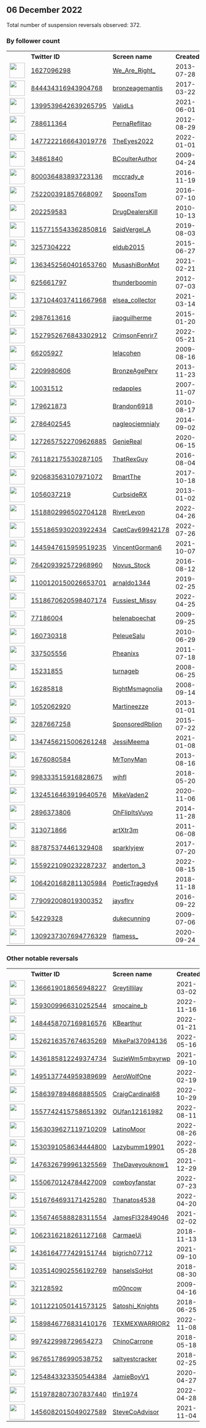 
## 06 December 2022
Total number of suspension reversals observed: 372.

### By follower count
<table><tr><th></th><th align="left">Twitter ID</th><th align="left">Screen name</th>
<th align="left">Created</th><th align="left">Status</th><th align="left">Suspended</th><th align="left">Followers</th>
<tr><td><a href="https://pbs.twimg.com/profile_images/1390404872164417538/1ZJefQdw_normal.jpg"><img src="https://pbs.twimg.com/profile_images/1390404872164417538/1ZJefQdw_normal.jpg" width="40px" height="40px" align="center"/></a></td><td><a href="https://twitter.com/intent/user?user_id=1627096298">1627096298</a></td><td><a href="https://twitter.com/We_Are_Right_">We_Are_Right_</a></td><td>2013-07-28</td><td align="center"></td><td>2022-10-29</td><td>144260</td></tr>
<tr><td><a href="https://pbs.twimg.com/profile_images/844437301459607552/aucDes-4_normal.jpg"><img src="https://pbs.twimg.com/profile_images/844437301459607552/aucDes-4_normal.jpg" width="40px" height="40px" align="center"/></a></td><td><a href="https://twitter.com/intent/user?user_id=844434316943904768">844434316943904768</a></td><td><a href="https://twitter.com/bronzeagemantis">bronzeagemantis</a></td><td>2017-03-22</td><td align="center"></td><td></td><td>105953</td></tr>
<tr><td><a href="https://pbs.twimg.com/profile_images/1610460398993477632/L_C5Tx-n_normal.png"><img src="https://pbs.twimg.com/profile_images/1610460398993477632/L_C5Tx-n_normal.png" width="40px" height="40px" align="center"/></a></td><td><a href="https://twitter.com/intent/user?user_id=1399539642639265795">1399539642639265795</a></td><td><a href="https://twitter.com/ValidLs">ValidLs</a></td><td>2021-06-01</td><td align="center"></td><td>2022-12-02</td><td>63899</td></tr>
<tr><td><a href="https://pbs.twimg.com/profile_images/1296931395592433665/aInpQmoi_normal.jpg"><img src="https://pbs.twimg.com/profile_images/1296931395592433665/aInpQmoi_normal.jpg" width="40px" height="40px" align="center"/></a></td><td><a href="https://twitter.com/intent/user?user_id=788611364">788611364</a></td><td><a href="https://twitter.com/PernaReflitao">PernaReflitao</a></td><td>2012-08-29</td><td align="center"></td><td>2022-06-13</td><td>26586</td></tr>
<tr><td><a href="https://pbs.twimg.com/profile_images/1531522173533290498/Eh0SmevO_normal.jpg"><img src="https://pbs.twimg.com/profile_images/1531522173533290498/Eh0SmevO_normal.jpg" width="40px" height="40px" align="center"/></a></td><td><a href="https://twitter.com/intent/user?user_id=1477222166643019776">1477222166643019776</a></td><td><a href="https://twitter.com/TheEyes2022">TheEyes2022</a></td><td>2022-01-01</td><td align="center"></td><td>2022-09-24</td><td>23983</td></tr>
<tr><td><a href="https://pbs.twimg.com/profile_images/1609238420278190081/2cnelpGG_normal.jpg"><img src="https://pbs.twimg.com/profile_images/1609238420278190081/2cnelpGG_normal.jpg" width="40px" height="40px" align="center"/></a></td><td><a href="https://twitter.com/intent/user?user_id=34861840">34861840</a></td><td><a href="https://twitter.com/BCoulterAuthor">BCoulterAuthor</a></td><td>2009-04-24</td><td align="center"></td><td>2022-09-23</td><td>20059</td></tr>
<tr><td><a href="https://pbs.twimg.com/profile_images/803324945447133184/ZhaGaSrh_normal.jpg"><img src="https://pbs.twimg.com/profile_images/803324945447133184/ZhaGaSrh_normal.jpg" width="40px" height="40px" align="center"/></a></td><td><a href="https://twitter.com/intent/user?user_id=800036483893723136">800036483893723136</a></td><td><a href="https://twitter.com/mccrady_e">mccrady_e</a></td><td>2016-11-19</td><td align="center"></td><td>2022-10-29</td><td>16991</td></tr>
<tr><td><a href="https://pbs.twimg.com/profile_images/1246508639352954885/0t1MTLAi_normal.jpg"><img src="https://pbs.twimg.com/profile_images/1246508639352954885/0t1MTLAi_normal.jpg" width="40px" height="40px" align="center"/></a></td><td><a href="https://twitter.com/intent/user?user_id=752200391857668097">752200391857668097</a></td><td><a href="https://twitter.com/SpoonsTom">SpoonsTom</a></td><td>2016-07-10</td><td align="center"></td><td>2022-04-24</td><td>15635</td></tr>
<tr><td><a href="https://pbs.twimg.com/profile_images/1186792457540907008/P-pqPLNH_normal.jpg"><img src="https://pbs.twimg.com/profile_images/1186792457540907008/P-pqPLNH_normal.jpg" width="40px" height="40px" align="center"/></a></td><td><a href="https://twitter.com/intent/user?user_id=202259583">202259583</a></td><td><a href="https://twitter.com/DrugDealersKill">DrugDealersKill</a></td><td>2010-10-13</td><td align="center"></td><td></td><td>15316</td></tr>
<tr><td><a href="https://pbs.twimg.com/profile_images/1656711179144773643/p6d50XUS_normal.jpg"><img src="https://pbs.twimg.com/profile_images/1656711179144773643/p6d50XUS_normal.jpg" width="40px" height="40px" align="center"/></a></td><td><a href="https://twitter.com/intent/user?user_id=1157715543362850816">1157715543362850816</a></td><td><a href="https://twitter.com/SaidVergel_A">SaidVergel_A</a></td><td>2019-08-03</td><td align="center"></td><td>2022-04-24</td><td>14288</td></tr>
<tr><td><a href="https://pbs.twimg.com/profile_images/1498482311993585665/9TnbbseN_normal.jpg"><img src="https://pbs.twimg.com/profile_images/1498482311993585665/9TnbbseN_normal.jpg" width="40px" height="40px" align="center"/></a></td><td><a href="https://twitter.com/intent/user?user_id=3257304222">3257304222</a></td><td><a href="https://twitter.com/eldub2015">eldub2015</a></td><td>2015-06-27</td><td align="center"></td><td>2022-10-29</td><td>12970</td></tr>
<tr><td><a href="https://pbs.twimg.com/profile_images/1365438697429172237/B5_y0eTI_normal.jpg"><img src="https://pbs.twimg.com/profile_images/1365438697429172237/B5_y0eTI_normal.jpg" width="40px" height="40px" align="center"/></a></td><td><a href="https://twitter.com/intent/user?user_id=1363452560401653760">1363452560401653760</a></td><td><a href="https://twitter.com/MusashiBonMot">MusashiBonMot</a></td><td>2021-02-21</td><td align="center"></td><td>2022-12-04</td><td>11862</td></tr>
<tr><td><a href="https://pbs.twimg.com/profile_images/2443297750/qUId3OE6_normal"><img src="https://pbs.twimg.com/profile_images/2443297750/qUId3OE6_normal" width="40px" height="40px" align="center"/></a></td><td><a href="https://twitter.com/intent/user?user_id=625661797">625661797</a></td><td><a href="https://twitter.com/thunderboomin">thunderboomin</a></td><td>2012-07-03</td><td align="center"></td><td>2022-11-08</td><td>11330</td></tr>
<tr><td><a href="https://pbs.twimg.com/profile_images/1550567152800890881/Q0y5GHeb_normal.jpg"><img src="https://pbs.twimg.com/profile_images/1550567152800890881/Q0y5GHeb_normal.jpg" width="40px" height="40px" align="center"/></a></td><td><a href="https://twitter.com/intent/user?user_id=1371044037411667968">1371044037411667968</a></td><td><a href="https://twitter.com/elsea_collector">elsea_collector</a></td><td>2021-03-14</td><td align="center">👋</td><td>2022-11-08</td><td>9122</td></tr>
<tr><td><a href="https://pbs.twimg.com/profile_images/1640491339941920769/LBNMkJCG_normal.jpg"><img src="https://pbs.twimg.com/profile_images/1640491339941920769/LBNMkJCG_normal.jpg" width="40px" height="40px" align="center"/></a></td><td><a href="https://twitter.com/intent/user?user_id=2987613616">2987613616</a></td><td><a href="https://twitter.com/jiaoguilherme">jiaoguilherme</a></td><td>2015-01-20</td><td align="center"></td><td></td><td>8989</td></tr>
<tr><td><a href="https://pbs.twimg.com/profile_images/1527953053298864130/n9nzB42u_normal.jpg"><img src="https://pbs.twimg.com/profile_images/1527953053298864130/n9nzB42u_normal.jpg" width="40px" height="40px" align="center"/></a></td><td><a href="https://twitter.com/intent/user?user_id=1527952676843302912">1527952676843302912</a></td><td><a href="https://twitter.com/CrimsonFenrir7">CrimsonFenrir7</a></td><td>2022-05-21</td><td align="center"></td><td>2022-10-30</td><td>8538</td></tr>
<tr><td><a href="https://pbs.twimg.com/profile_images/1653889121939595265/EeGEynbx_normal.jpg"><img src="https://pbs.twimg.com/profile_images/1653889121939595265/EeGEynbx_normal.jpg" width="40px" height="40px" align="center"/></a></td><td><a href="https://twitter.com/intent/user?user_id=66205927">66205927</a></td><td><a href="https://twitter.com/lelacohen">lelacohen</a></td><td>2009-08-16</td><td align="center">🔒</td><td>2022-09-10</td><td>8264</td></tr>
<tr><td><a href="https://pbs.twimg.com/profile_images/648615546699689984/cohHJsGX_normal.jpg"><img src="https://pbs.twimg.com/profile_images/648615546699689984/cohHJsGX_normal.jpg" width="40px" height="40px" align="center"/></a></td><td><a href="https://twitter.com/intent/user?user_id=2209980606">2209980606</a></td><td><a href="https://twitter.com/BronzeAgePerv">BronzeAgePerv</a></td><td>2013-11-23</td><td align="center"></td><td></td><td>7222</td></tr>
<tr><td><a href="https://pbs.twimg.com/profile_images/1068309644362358785/CenvPQYJ_normal.jpg"><img src="https://pbs.twimg.com/profile_images/1068309644362358785/CenvPQYJ_normal.jpg" width="40px" height="40px" align="center"/></a></td><td><a href="https://twitter.com/intent/user?user_id=10031512">10031512</a></td><td><a href="https://twitter.com/redapples">redapples</a></td><td>2007-11-07</td><td align="center"></td><td></td><td>6235</td></tr>
<tr><td><a href="https://pbs.twimg.com/profile_images/1658291804645588995/XUHXiZx0_normal.jpg"><img src="https://pbs.twimg.com/profile_images/1658291804645588995/XUHXiZx0_normal.jpg" width="40px" height="40px" align="center"/></a></td><td><a href="https://twitter.com/intent/user?user_id=179621873">179621873</a></td><td><a href="https://twitter.com/Brandon6918">Brandon6918</a></td><td>2010-08-17</td><td align="center"></td><td>2022-11-22</td><td>5896</td></tr>
<tr><td><a href="https://pbs.twimg.com/profile_images/1425526913616027659/06ZsqUhI_normal.jpg"><img src="https://pbs.twimg.com/profile_images/1425526913616027659/06ZsqUhI_normal.jpg" width="40px" height="40px" align="center"/></a></td><td><a href="https://twitter.com/intent/user?user_id=2786402545">2786402545</a></td><td><a href="https://twitter.com/nagleociemnialy">nagleociemnialy</a></td><td>2014-09-02</td><td align="center">🔒</td><td>2022-11-09</td><td>5746</td></tr>
<tr><td><a href="https://pbs.twimg.com/profile_images/1272658049463988229/XPrgaEkY_normal.jpg"><img src="https://pbs.twimg.com/profile_images/1272658049463988229/XPrgaEkY_normal.jpg" width="40px" height="40px" align="center"/></a></td><td><a href="https://twitter.com/intent/user?user_id=1272657522709626885">1272657522709626885</a></td><td><a href="https://twitter.com/GenieReal">GenieReal</a></td><td>2020-06-15</td><td align="center"></td><td>2022-10-29</td><td>5291</td></tr>
<tr><td><a href="https://pbs.twimg.com/profile_images/1324485287096000514/wfiNYSh9_normal.jpg"><img src="https://pbs.twimg.com/profile_images/1324485287096000514/wfiNYSh9_normal.jpg" width="40px" height="40px" align="center"/></a></td><td><a href="https://twitter.com/intent/user?user_id=761182175530287105">761182175530287105</a></td><td><a href="https://twitter.com/ThatRexGuy">ThatRexGuy</a></td><td>2016-08-04</td><td align="center"></td><td></td><td>5019</td></tr>
<tr><td><a href="https://pbs.twimg.com/profile_images/943867743668981761/mRche-PC_normal.jpg"><img src="https://pbs.twimg.com/profile_images/943867743668981761/mRche-PC_normal.jpg" width="40px" height="40px" align="center"/></a></td><td><a href="https://twitter.com/intent/user?user_id=920683563107971072">920683563107971072</a></td><td><a href="https://twitter.com/BmartThe">BmartThe</a></td><td>2017-10-18</td><td align="center"></td><td></td><td>4847</td></tr>
<tr><td><a href="https://pbs.twimg.com/profile_images/1360212213156438016/sKG51F1l_normal.jpg"><img src="https://pbs.twimg.com/profile_images/1360212213156438016/sKG51F1l_normal.jpg" width="40px" height="40px" align="center"/></a></td><td><a href="https://twitter.com/intent/user?user_id=1056037219">1056037219</a></td><td><a href="https://twitter.com/CurbsideRX">CurbsideRX</a></td><td>2013-01-02</td><td align="center"></td><td>2022-05-08</td><td>4832</td></tr>
<tr><td><a href="https://pbs.twimg.com/profile_images/1518806507688808450/k8D9oW_q_normal.jpg"><img src="https://pbs.twimg.com/profile_images/1518806507688808450/k8D9oW_q_normal.jpg" width="40px" height="40px" align="center"/></a></td><td><a href="https://twitter.com/intent/user?user_id=1518802996502704128">1518802996502704128</a></td><td><a href="https://twitter.com/RiverLevon">RiverLevon</a></td><td>2022-04-26</td><td align="center"></td><td>2022-12-04</td><td>4752</td></tr>
<tr><td><a href="https://pbs.twimg.com/profile_images/1553361553545744384/7xCbtnwx_normal.jpg"><img src="https://pbs.twimg.com/profile_images/1553361553545744384/7xCbtnwx_normal.jpg" width="40px" height="40px" align="center"/></a></td><td><a href="https://twitter.com/intent/user?user_id=1551865930203922434">1551865930203922434</a></td><td><a href="https://twitter.com/CaptCav69942178">CaptCav69942178</a></td><td>2022-07-26</td><td align="center">🚫</td><td>2022-12-03</td><td>4642</td></tr>
<tr><td><a href="https://pbs.twimg.com/profile_images/1460015554622889989/zeEJQE-Q_normal.jpg"><img src="https://pbs.twimg.com/profile_images/1460015554622889989/zeEJQE-Q_normal.jpg" width="40px" height="40px" align="center"/></a></td><td><a href="https://twitter.com/intent/user?user_id=1445947615959519235">1445947615959519235</a></td><td><a href="https://twitter.com/VincentGorman6">VincentGorman6</a></td><td>2021-10-07</td><td align="center"></td><td>2022-04-17</td><td>4590</td></tr>
<tr><td><a href="https://pbs.twimg.com/profile_images/1567182287216812040/JpBhdLe1_normal.jpg"><img src="https://pbs.twimg.com/profile_images/1567182287216812040/JpBhdLe1_normal.jpg" width="40px" height="40px" align="center"/></a></td><td><a href="https://twitter.com/intent/user?user_id=764209392572968960">764209392572968960</a></td><td><a href="https://twitter.com/Novus_Stock">Novus_Stock</a></td><td>2016-08-12</td><td align="center"></td><td>2022-10-22</td><td>4407</td></tr>
<tr><td><a href="https://pbs.twimg.com/profile_images/1626020506573873153/tg-Zw1mD_normal.jpg"><img src="https://pbs.twimg.com/profile_images/1626020506573873153/tg-Zw1mD_normal.jpg" width="40px" height="40px" align="center"/></a></td><td><a href="https://twitter.com/intent/user?user_id=1100120150026653701">1100120150026653701</a></td><td><a href="https://twitter.com/arnaldo1344">arnaldo1344</a></td><td>2019-02-25</td><td align="center"></td><td>2022-11-10</td><td>4131</td></tr>
<tr><td><a href="https://pbs.twimg.com/profile_images/1652632346028376064/5lR7K_fz_normal.jpg"><img src="https://pbs.twimg.com/profile_images/1652632346028376064/5lR7K_fz_normal.jpg" width="40px" height="40px" align="center"/></a></td><td><a href="https://twitter.com/intent/user?user_id=1518670620598407174">1518670620598407174</a></td><td><a href="https://twitter.com/Fussiest_Missy">Fussiest_Missy</a></td><td>2022-04-25</td><td align="center"></td><td>2022-12-05</td><td>4039</td></tr>
<tr><td><a href="https://pbs.twimg.com/profile_images/435246566/IMG00643_normal.jpg"><img src="https://pbs.twimg.com/profile_images/435246566/IMG00643_normal.jpg" width="40px" height="40px" align="center"/></a></td><td><a href="https://twitter.com/intent/user?user_id=77186004">77186004</a></td><td><a href="https://twitter.com/helenaboechat">helenaboechat</a></td><td>2009-09-25</td><td align="center"></td><td>2022-09-09</td><td>3940</td></tr>
<tr><td><a href="https://pbs.twimg.com/profile_images/1640567070432559105/ZSMwnzjr_normal.jpg"><img src="https://pbs.twimg.com/profile_images/1640567070432559105/ZSMwnzjr_normal.jpg" width="40px" height="40px" align="center"/></a></td><td><a href="https://twitter.com/intent/user?user_id=160730318">160730318</a></td><td><a href="https://twitter.com/PeleueSalu">PeleueSalu</a></td><td>2010-06-29</td><td align="center"></td><td></td><td>3881</td></tr>
<tr><td><a href="https://pbs.twimg.com/profile_images/1272402474381410306/OT5aSRmP_normal.jpg"><img src="https://pbs.twimg.com/profile_images/1272402474381410306/OT5aSRmP_normal.jpg" width="40px" height="40px" align="center"/></a></td><td><a href="https://twitter.com/intent/user?user_id=337505556">337505556</a></td><td><a href="https://twitter.com/Pheanixs">Pheanixs</a></td><td>2011-07-18</td><td align="center"></td><td>2022-08-29</td><td>3795</td></tr>
<tr><td><a href="https://pbs.twimg.com/profile_images/1222355139429838848/ruOcmlzJ_normal.jpg"><img src="https://pbs.twimg.com/profile_images/1222355139429838848/ruOcmlzJ_normal.jpg" width="40px" height="40px" align="center"/></a></td><td><a href="https://twitter.com/intent/user?user_id=15231855">15231855</a></td><td><a href="https://twitter.com/turnageb">turnageb</a></td><td>2008-06-25</td><td align="center"></td><td></td><td>3721</td></tr>
<tr><td><a href="https://pbs.twimg.com/profile_images/1643963243801575424/iC1SLEvB_normal.jpg"><img src="https://pbs.twimg.com/profile_images/1643963243801575424/iC1SLEvB_normal.jpg" width="40px" height="40px" align="center"/></a></td><td><a href="https://twitter.com/intent/user?user_id=16285818">16285818</a></td><td><a href="https://twitter.com/RightMsmagnolia">RightMsmagnolia</a></td><td>2008-09-14</td><td align="center"></td><td></td><td>3625</td></tr>
<tr><td><a href="https://pbs.twimg.com/profile_images/1456554566258995202/uq7RftBB_normal.jpg"><img src="https://pbs.twimg.com/profile_images/1456554566258995202/uq7RftBB_normal.jpg" width="40px" height="40px" align="center"/></a></td><td><a href="https://twitter.com/intent/user?user_id=1052062920">1052062920</a></td><td><a href="https://twitter.com/Martineezze">Martineezze</a></td><td>2013-01-01</td><td align="center"></td><td>2022-05-28</td><td>3611</td></tr>
<tr><td><a href="https://pbs.twimg.com/profile_images/1610734558223405056/si3641Zc_normal.jpg"><img src="https://pbs.twimg.com/profile_images/1610734558223405056/si3641Zc_normal.jpg" width="40px" height="40px" align="center"/></a></td><td><a href="https://twitter.com/intent/user?user_id=3287667258">3287667258</a></td><td><a href="https://twitter.com/SponsoredRblion">SponsoredRblion</a></td><td>2015-07-22</td><td align="center"></td><td></td><td>2989</td></tr>
<tr><td><a href="https://pbs.twimg.com/profile_images/1523066235692408832/a-G6DRQI_normal.jpg"><img src="https://pbs.twimg.com/profile_images/1523066235692408832/a-G6DRQI_normal.jpg" width="40px" height="40px" align="center"/></a></td><td><a href="https://twitter.com/intent/user?user_id=1347456215006261248">1347456215006261248</a></td><td><a href="https://twitter.com/JessiMeema">JessiMeema</a></td><td>2021-01-08</td><td align="center"></td><td>2022-10-20</td><td>2988</td></tr>
<tr><td><a href="https://pbs.twimg.com/profile_images/1176641369877692417/Pgem5o79_normal.jpg"><img src="https://pbs.twimg.com/profile_images/1176641369877692417/Pgem5o79_normal.jpg" width="40px" height="40px" align="center"/></a></td><td><a href="https://twitter.com/intent/user?user_id=1676080584">1676080584</a></td><td><a href="https://twitter.com/MrTonyMan">MrTonyMan</a></td><td>2013-08-16</td><td align="center"></td><td></td><td>2907</td></tr>
<tr><td><a href="https://pbs.twimg.com/profile_images/1369950085644181505/ZsDkyLYR_normal.jpg"><img src="https://pbs.twimg.com/profile_images/1369950085644181505/ZsDkyLYR_normal.jpg" width="40px" height="40px" align="center"/></a></td><td><a href="https://twitter.com/intent/user?user_id=998333515916828675">998333515916828675</a></td><td><a href="https://twitter.com/wjhfl">wjhfl</a></td><td>2018-05-20</td><td align="center"></td><td>2022-10-29</td><td>2896</td></tr>
<tr><td><a href="https://pbs.twimg.com/profile_images/1591893323488403459/Lr09Cp_6_normal.jpg"><img src="https://pbs.twimg.com/profile_images/1591893323488403459/Lr09Cp_6_normal.jpg" width="40px" height="40px" align="center"/></a></td><td><a href="https://twitter.com/intent/user?user_id=1324516463919640576">1324516463919640576</a></td><td><a href="https://twitter.com/MikeVaden2">MikeVaden2</a></td><td>2020-11-06</td><td align="center"></td><td>2022-12-05</td><td>2852</td></tr>
<tr><td><a href="https://pbs.twimg.com/profile_images/1639528560997068800/5CraYJwn_normal.jpg"><img src="https://pbs.twimg.com/profile_images/1639528560997068800/5CraYJwn_normal.jpg" width="40px" height="40px" align="center"/></a></td><td><a href="https://twitter.com/intent/user?user_id=2896373806">2896373806</a></td><td><a href="https://twitter.com/OhFlipItsVuyo">OhFlipItsVuyo</a></td><td>2014-11-28</td><td align="center">🔒</td><td></td><td>2834</td></tr>
<tr><td><a href="https://pbs.twimg.com/profile_images/1262907221962362881/F_GOTcRn_normal.jpg"><img src="https://pbs.twimg.com/profile_images/1262907221962362881/F_GOTcRn_normal.jpg" width="40px" height="40px" align="center"/></a></td><td><a href="https://twitter.com/intent/user?user_id=313071866">313071866</a></td><td><a href="https://twitter.com/artXtr3m">artXtr3m</a></td><td>2011-06-08</td><td align="center"></td><td>2022-05-11</td><td>2807</td></tr>
<tr><td><a href="https://pbs.twimg.com/profile_images/1650056870034567168/XaEGmh_D_normal.jpg"><img src="https://pbs.twimg.com/profile_images/1650056870034567168/XaEGmh_D_normal.jpg" width="40px" height="40px" align="center"/></a></td><td><a href="https://twitter.com/intent/user?user_id=887875374461329408">887875374461329408</a></td><td><a href="https://twitter.com/sparklyjew">sparklyjew</a></td><td>2017-07-20</td><td align="center">🔒</td><td></td><td>2752</td></tr>
<tr><td><a href="https://pbs.twimg.com/profile_images/1597193474054438912/gt8ZIluZ_normal.jpg"><img src="https://pbs.twimg.com/profile_images/1597193474054438912/gt8ZIluZ_normal.jpg" width="40px" height="40px" align="center"/></a></td><td><a href="https://twitter.com/intent/user?user_id=1559221090232287237">1559221090232287237</a></td><td><a href="https://twitter.com/anderton_3">anderton_3</a></td><td>2022-08-15</td><td align="center">👋</td><td>2022-12-08</td><td>2728</td></tr>
<tr><td><a href="https://pbs.twimg.com/profile_images/1593268043546771457/JjeNszmd_normal.jpg"><img src="https://pbs.twimg.com/profile_images/1593268043546771457/JjeNszmd_normal.jpg" width="40px" height="40px" align="center"/></a></td><td><a href="https://twitter.com/intent/user?user_id=1064201682811305984">1064201682811305984</a></td><td><a href="https://twitter.com/PoeticTragedy4">PoeticTragedy4</a></td><td>2018-11-18</td><td align="center"></td><td>2022-11-28</td><td>2677</td></tr>
<tr><td><a href="https://pbs.twimg.com/profile_images/1220405128756367367/n4lANJe5_normal.jpg"><img src="https://pbs.twimg.com/profile_images/1220405128756367367/n4lANJe5_normal.jpg" width="40px" height="40px" align="center"/></a></td><td><a href="https://twitter.com/intent/user?user_id=779092008019300352">779092008019300352</a></td><td><a href="https://twitter.com/jaysflrv">jaysflrv</a></td><td>2016-09-22</td><td align="center"></td><td></td><td>2652</td></tr>
<tr><td><a href="https://pbs.twimg.com/profile_images/969455517671112706/t6nLhc7T_normal.jpg"><img src="https://pbs.twimg.com/profile_images/969455517671112706/t6nLhc7T_normal.jpg" width="40px" height="40px" align="center"/></a></td><td><a href="https://twitter.com/intent/user?user_id=54229328">54229328</a></td><td><a href="https://twitter.com/dukecunning">dukecunning</a></td><td>2009-07-06</td><td align="center"></td><td></td><td>2593</td></tr>
<tr><td><a href="https://pbs.twimg.com/profile_images/1342198696969121798/VlnYhp2b_normal.jpg"><img src="https://pbs.twimg.com/profile_images/1342198696969121798/VlnYhp2b_normal.jpg" width="40px" height="40px" align="center"/></a></td><td><a href="https://twitter.com/intent/user?user_id=1309237307694776329">1309237307694776329</a></td><td><a href="https://twitter.com/fIamess_">fIamess_</a></td><td>2020-09-24</td><td align="center"></td><td></td><td>2567</td></tr>
</table>

### Other notable reversals
<table><tr><th></th><th align="left">Twitter ID</th><th align="left">Screen name</th>
<th align="left">Created</th><th align="left">Status</th><th align="left">Suspended</th><th align="left">Followers</th>
<tr><td><a href="https://pbs.twimg.com/profile_images/1579038832888090624/7BCrDvwo_normal.jpg"><img src="https://pbs.twimg.com/profile_images/1579038832888090624/7BCrDvwo_normal.jpg" width="40px" height="40px" align="center"/></a></td><td><a href="https://twitter.com/intent/user?user_id=1366619018656948227">1366619018656948227</a></td><td><a href="https://twitter.com/Greytillilay">Greytillilay</a></td><td>2021-03-02</td><td align="center"></td><td>2022-11-07</td><td>818</td></tr>
<tr><td><a href="https://pbs.twimg.com/profile_images/1638674886381166593/ngNUXfF6_normal.jpg"><img src="https://pbs.twimg.com/profile_images/1638674886381166593/ngNUXfF6_normal.jpg" width="40px" height="40px" align="center"/></a></td><td><a href="https://twitter.com/intent/user?user_id=1593009966310252544">1593009966310252544</a></td><td><a href="https://twitter.com/smocaine_b">smocaine_b</a></td><td>2022-11-16</td><td align="center"></td><td>2022-11-30</td><td>1075</td></tr>
<tr><td><a href="https://pbs.twimg.com/profile_images/1616225297262645249/D6Vz9u1W_normal.jpg"><img src="https://pbs.twimg.com/profile_images/1616225297262645249/D6Vz9u1W_normal.jpg" width="40px" height="40px" align="center"/></a></td><td><a href="https://twitter.com/intent/user?user_id=1484458707169816576">1484458707169816576</a></td><td><a href="https://twitter.com/KBearthur">KBearthur</a></td><td>2022-01-21</td><td align="center"></td><td>2022-11-20</td><td>1137</td></tr>
<tr><td><a href="https://pbs.twimg.com/profile_images/1527035804559855616/SrmyosYD_normal.jpg"><img src="https://pbs.twimg.com/profile_images/1527035804559855616/SrmyosYD_normal.jpg" width="40px" height="40px" align="center"/></a></td><td><a href="https://twitter.com/intent/user?user_id=1526216357674635269">1526216357674635269</a></td><td><a href="https://twitter.com/MikePal37094136">MikePal37094136</a></td><td>2022-05-16</td><td align="center">🚫</td><td>2022-12-03</td><td>2257</td></tr>
<tr><td><a href="https://pbs.twimg.com/profile_images/1618175115317104640/tkh1XG7k_normal.jpg"><img src="https://pbs.twimg.com/profile_images/1618175115317104640/tkh1XG7k_normal.jpg" width="40px" height="40px" align="center"/></a></td><td><a href="https://twitter.com/intent/user?user_id=1436185812249374734">1436185812249374734</a></td><td><a href="https://twitter.com/SuzieWm5mbxyrwp">SuzieWm5mbxyrwp</a></td><td>2021-09-10</td><td align="center"></td><td>2022-12-02</td><td>2051</td></tr>
<tr><td><a href="https://pbs.twimg.com/profile_images/1624058125111160832/jOl-CjCJ_normal.jpg"><img src="https://pbs.twimg.com/profile_images/1624058125111160832/jOl-CjCJ_normal.jpg" width="40px" height="40px" align="center"/></a></td><td><a href="https://twitter.com/intent/user?user_id=1495137744959389699">1495137744959389699</a></td><td><a href="https://twitter.com/AeroWolfOne">AeroWolfOne</a></td><td>2022-02-19</td><td align="center"></td><td>2022-11-28</td><td>241</td></tr>
<tr><td><a href="https://pbs.twimg.com/profile_images/1586402024677064708/-EKFMUFr_normal.jpg"><img src="https://pbs.twimg.com/profile_images/1586402024677064708/-EKFMUFr_normal.jpg" width="40px" height="40px" align="center"/></a></td><td><a href="https://twitter.com/intent/user?user_id=1586397894868885505">1586397894868885505</a></td><td><a href="https://twitter.com/CraigCardinal68">CraigCardinal68</a></td><td>2022-10-29</td><td align="center">🚫</td><td>2022-12-03</td><td>159</td></tr>
<tr><td><a href="https://pbs.twimg.com/profile_images/1645128571180969986/ZGNTG8Tq_normal.jpg"><img src="https://pbs.twimg.com/profile_images/1645128571180969986/ZGNTG8Tq_normal.jpg" width="40px" height="40px" align="center"/></a></td><td><a href="https://twitter.com/intent/user?user_id=1557742415758651392">1557742415758651392</a></td><td><a href="https://twitter.com/OUfan12161982">OUfan12161982</a></td><td>2022-08-11</td><td align="center"></td><td>2022-12-05</td><td>59</td></tr>
<tr><td><a href="https://pbs.twimg.com/profile_images/1640349639441252353/rQYp-5BH_normal.jpg"><img src="https://pbs.twimg.com/profile_images/1640349639441252353/rQYp-5BH_normal.jpg" width="40px" height="40px" align="center"/></a></td><td><a href="https://twitter.com/intent/user?user_id=1563039627119710209">1563039627119710209</a></td><td><a href="https://twitter.com/LatinoMoor">LatinoMoor</a></td><td>2022-08-26</td><td align="center">🚫</td><td>2022-11-24</td><td>199</td></tr>
<tr><td><a href="https://pbs.twimg.com/profile_images/1530391281846870016/21ieqrBP_normal.jpg"><img src="https://pbs.twimg.com/profile_images/1530391281846870016/21ieqrBP_normal.jpg" width="40px" height="40px" align="center"/></a></td><td><a href="https://twitter.com/intent/user?user_id=1530391058634444800">1530391058634444800</a></td><td><a href="https://twitter.com/Lazybumm19901">Lazybumm19901</a></td><td>2022-05-28</td><td align="center">🚫</td><td>2022-10-28</td><td>123</td></tr>
<tr><td><a href="https://pbs.twimg.com/profile_images/1548066592457498632/7mebnKQr_normal.jpg"><img src="https://pbs.twimg.com/profile_images/1548066592457498632/7mebnKQr_normal.jpg" width="40px" height="40px" align="center"/></a></td><td><a href="https://twitter.com/intent/user?user_id=1476326799961325569">1476326799961325569</a></td><td><a href="https://twitter.com/TheDaveyouknow1">TheDaveyouknow1</a></td><td>2021-12-29</td><td align="center"></td><td>2022-11-21</td><td>206</td></tr>
<tr><td><a href="https://pbs.twimg.com/profile_images/1652167134678597633/QtKRg20B_normal.jpg"><img src="https://pbs.twimg.com/profile_images/1652167134678597633/QtKRg20B_normal.jpg" width="40px" height="40px" align="center"/></a></td><td><a href="https://twitter.com/intent/user?user_id=1550670124784427009">1550670124784427009</a></td><td><a href="https://twitter.com/cowboyfanstar">cowboyfanstar</a></td><td>2022-07-23</td><td align="center"></td><td>2022-12-01</td><td>2008</td></tr>
<tr><td><a href="https://pbs.twimg.com/profile_images/1516765528852942849/HO2gMn7r_normal.jpg"><img src="https://pbs.twimg.com/profile_images/1516765528852942849/HO2gMn7r_normal.jpg" width="40px" height="40px" align="center"/></a></td><td><a href="https://twitter.com/intent/user?user_id=1516764693171425280">1516764693171425280</a></td><td><a href="https://twitter.com/Thanatos4538">Thanatos4538</a></td><td>2022-04-20</td><td align="center">🔒🚫</td><td>2022-12-03</td><td>1597</td></tr>
<tr><td><a href="https://abs.twimg.com/sticky/default_profile_images/default_profile_normal.png"><img src="https://abs.twimg.com/sticky/default_profile_images/default_profile_normal.png" width="40px" height="40px" align="center"/></a></td><td><a href="https://twitter.com/intent/user?user_id=1356746588828311554">1356746588828311554</a></td><td><a href="https://twitter.com/JamesFl32849046">JamesFl32849046</a></td><td>2021-02-02</td><td align="center"></td><td>2022-10-29</td><td>890</td></tr>
<tr><td><a href="https://pbs.twimg.com/profile_images/1573984932208295937/hQPw1S_M_normal.jpg"><img src="https://pbs.twimg.com/profile_images/1573984932208295937/hQPw1S_M_normal.jpg" width="40px" height="40px" align="center"/></a></td><td><a href="https://twitter.com/intent/user?user_id=1062316218261127168">1062316218261127168</a></td><td><a href="https://twitter.com/CarmaeUi">CarmaeUi</a></td><td>2018-11-13</td><td align="center"></td><td>2022-12-02</td><td>31</td></tr>
<tr><td><a href="https://abs.twimg.com/sticky/default_profile_images/default_profile_normal.png"><img src="https://abs.twimg.com/sticky/default_profile_images/default_profile_normal.png" width="40px" height="40px" align="center"/></a></td><td><a href="https://twitter.com/intent/user?user_id=1436164777429151744">1436164777429151744</a></td><td><a href="https://twitter.com/bigrich07712">bigrich07712</a></td><td>2021-09-10</td><td align="center"></td><td>2022-12-04</td><td>233</td></tr>
<tr><td><a href="https://pbs.twimg.com/profile_images/1402617579756310529/z1_VIfeH_normal.jpg"><img src="https://pbs.twimg.com/profile_images/1402617579756310529/z1_VIfeH_normal.jpg" width="40px" height="40px" align="center"/></a></td><td><a href="https://twitter.com/intent/user?user_id=1035140902556192769">1035140902556192769</a></td><td><a href="https://twitter.com/hanselsSoHot">hanselsSoHot</a></td><td>2018-08-30</td><td align="center"></td><td>2022-12-02</td><td>2302</td></tr>
<tr><td><a href="https://pbs.twimg.com/profile_images/1032476733981831168/JoYheV4r_normal.jpg"><img src="https://pbs.twimg.com/profile_images/1032476733981831168/JoYheV4r_normal.jpg" width="40px" height="40px" align="center"/></a></td><td><a href="https://twitter.com/intent/user?user_id=32128592">32128592</a></td><td><a href="https://twitter.com/m00ncow">m00ncow</a></td><td>2009-04-16</td><td align="center"></td><td>2022-11-06</td><td>25</td></tr>
<tr><td><a href="https://pbs.twimg.com/profile_images/1607336795037126659/UFNj2kPD_normal.jpg"><img src="https://pbs.twimg.com/profile_images/1607336795037126659/UFNj2kPD_normal.jpg" width="40px" height="40px" align="center"/></a></td><td><a href="https://twitter.com/intent/user?user_id=1011221050141573125">1011221050141573125</a></td><td><a href="https://twitter.com/Satoshi_Knights">Satoshi_Knights</a></td><td>2018-06-25</td><td align="center"></td><td>2022-12-05</td><td>228</td></tr>
<tr><td><a href="https://pbs.twimg.com/profile_images/1594020891469414400/k-jGD3mV_normal.jpg"><img src="https://pbs.twimg.com/profile_images/1594020891469414400/k-jGD3mV_normal.jpg" width="40px" height="40px" align="center"/></a></td><td><a href="https://twitter.com/intent/user?user_id=1589846776831410176">1589846776831410176</a></td><td><a href="https://twitter.com/TEXMEXWARRIOR2">TEXMEXWARRIOR2</a></td><td>2022-11-08</td><td align="center"></td><td>2022-11-29</td><td>200</td></tr>
<tr><td><a href="https://pbs.twimg.com/profile_images/1534704233399799810/4HT1ZzCp_normal.jpg"><img src="https://pbs.twimg.com/profile_images/1534704233399799810/4HT1ZzCp_normal.jpg" width="40px" height="40px" align="center"/></a></td><td><a href="https://twitter.com/intent/user?user_id=997422998729654273">997422998729654273</a></td><td><a href="https://twitter.com/ChinoCarrone">ChinoCarrone</a></td><td>2018-05-18</td><td align="center"></td><td>2022-12-02</td><td>82</td></tr>
<tr><td><a href="https://pbs.twimg.com/profile_images/967655884099932160/qOIJbLNA_normal.jpg"><img src="https://pbs.twimg.com/profile_images/967655884099932160/qOIJbLNA_normal.jpg" width="40px" height="40px" align="center"/></a></td><td><a href="https://twitter.com/intent/user?user_id=967651786990538752">967651786990538752</a></td><td><a href="https://twitter.com/saltyestcracker">saltyestcracker</a></td><td>2018-02-25</td><td align="center"></td><td>2022-11-14</td><td>861</td></tr>
<tr><td><a href="https://pbs.twimg.com/profile_images/1656744348086595595/hdvSlgav_normal.jpg"><img src="https://pbs.twimg.com/profile_images/1656744348086595595/hdvSlgav_normal.jpg" width="40px" height="40px" align="center"/></a></td><td><a href="https://twitter.com/intent/user?user_id=1254843323350544384">1254843323350544384</a></td><td><a href="https://twitter.com/JamieBoyV1">JamieBoyV1</a></td><td>2020-04-27</td><td align="center"></td><td>2022-11-25</td><td>442</td></tr>
<tr><td><a href="https://pbs.twimg.com/profile_images/1519782904867422208/vSGwL1gU_normal.jpg"><img src="https://pbs.twimg.com/profile_images/1519782904867422208/vSGwL1gU_normal.jpg" width="40px" height="40px" align="center"/></a></td><td><a href="https://twitter.com/intent/user?user_id=1519782807307837440">1519782807307837440</a></td><td><a href="https://twitter.com/tfin1974">tfin1974</a></td><td>2022-04-28</td><td align="center">👋</td><td>2022-09-16</td><td>1542</td></tr>
<tr><td><a href="https://abs.twimg.com/sticky/default_profile_images/default_profile_normal.png"><img src="https://abs.twimg.com/sticky/default_profile_images/default_profile_normal.png" width="40px" height="40px" align="center"/></a></td><td><a href="https://twitter.com/intent/user?user_id=1456082015049027589">1456082015049027589</a></td><td><a href="https://twitter.com/SteveCoAdvisor">SteveCoAdvisor</a></td><td>2021-11-04</td><td align="center"></td><td>2022-10-29</td><td>1592</td></tr>
</table>

